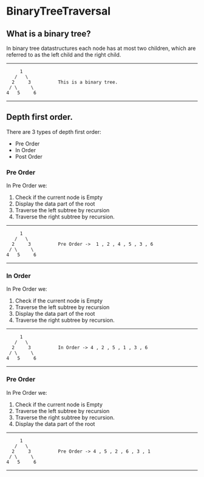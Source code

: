 # BinaryTreeTraversal

## What is a binary tree?

In binary tree datastructures each node has at most two children, which are referred to as the left child and the right child.

___

         1
       /   \
      2     3          This is a binary tree.
     / \     \
    4   5     6          


___

## Depth first order.

There are 3 types of depth first order:
- Pre Order
- In Order
- Post Order

### Pre Order

In Pre Order we:
1. Check if the current node is Empty
2. Display the data part of the root
3. Traverse the left subtree by recursion
4. Traverse the right subtree by recursion.

___

         1
       /   \
      2     3          Pre Order ->  1 , 2 , 4 , 5 , 3 , 6
     / \     \
    4   5     6          


___


### In Order

In Pre Order we:
1. Check if the current node is Empty
2. Traverse the left subtree by recursion
3. Display the data part of the root
4. Traverse the right subtree by recursion.

___

         1
       /   \
      2     3          In Order -> 4 , 2 , 5 , 1 , 3 , 6
     / \     \
    4   5     6          


___


### Pre Order

In Pre Order we:
1. Check if the current node is Empty
2. Traverse the left subtree by recursion
3. Traverse the right subtree by recursion.
4. Display the data part of the root


___

         1
       /   \
      2     3          Pre Order -> 4 , 5 , 2 , 6 , 3 , 1
     / \     \
    4   5     6          


___
